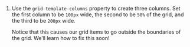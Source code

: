 1. Use the `grid-template-columns` property to create three columns. Set the first column to be `100px` wide, the second to be `50%` of the grid, and the third to be `200px` wide.

   Notice that this causes our grid items to go outside the boundaries of the grid. We’ll learn how to fix this soon!